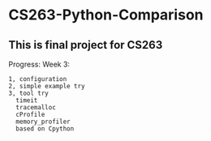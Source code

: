 # CS263-Python-Comparison

## This is final project for CS263

Progress:
  Week 3:
    
    1, configuration
    2, simple example try
    3, tool try
      timeit
      tracemalloc
      cProfile
      memory_profiler
      based on Cpython
     
